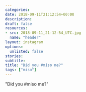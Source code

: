 ```yaml
---
categories:
date: 2018-09-11T21:12:54+00:00
description:
draft: false
resources:
- src: 2018-09-11_21-12-54_UTC.jpg
  name: "header"
layout: instagram
options:
  unlisted: false
stories:
subtitle:
title: "Did you #miso me?"
tags: ["miso"]
---
```


"Did you #miso me?"

